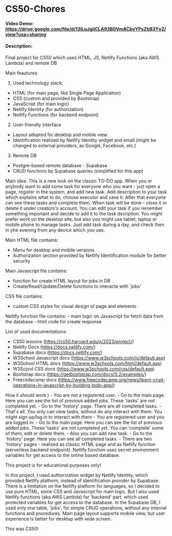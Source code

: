 # CS50-Chores
#### Video Demo:  <https://drive.google.com/file/d/13lLuJgiiCLA93B0VmACbvYPsZtj83Yv2/view?usp=sharing>
#### Description:
Final project for CS50 which uses HTML, JS, Netlify Functions (aka AWS Lambda) and remote DB 

Main feautures:

1. Used technology stack:
  - HTML (for main page, like Single Page Application)
  - CSS (custom and provided by Bootstrap)
  - JavaScript (for main logic) 
  - Netlify Identity (for authorization)
  - Netlify Functions (for backend endpoint) 

2. User-friendly interface
  - Layout adopted for desktop and mobile view
  - Identification realized by Netlify Identity widget and email (might be changed to external providers, as Google, Facebook, etc.)

3. Remote DB
  - Postgre-based remote database - Supabase
  - CRUD functions by Supabase queries (simplified for this app)

Main idea.
  This is a new look on the classic TO-DO app. When you or anybody want to add some task for everyone who you want - just open a page, register in the system, and add new task. 
  Add description to your task which explains what to do, choose executor and save it. After that everyone can see these tasks and complete them. 
  When task will be done - close it or delete it under creators's account. You can edit your task if you remember something important and decide to add it to the task dscription.
  You might prefer work on the desktop site, but also you might use tablet, laptop or mobile phone to manage tasks. 
  Just add task during a day, and check then in yhe evening from any device which you use.

Main HTML file contains:
  - Menu for desktop and mobile versions
  - Authorization section provided by Netlify Identification module for better security

Main Javascript file contains:
  - function for create HTML layout for jobs in DB
  - Create/Read/Update/Delete functions to interacte with 'jobs'

CSS file contains:
  - custom CSS styles for visual design of page and elements
	
Netlify function file contains:
	- main logic on Javascript for fetch data from the database
	- html code for create response

List of used documentations:
  - CS50 lessons (https://cs50.harvard.edu/x/2023/project/)
  - Netlify Docs (https://docs.netlify.com/)
  - Supabase docs (https://docs.netlify.com/)
  - W3School Javascript docs (https://www.w3schools.com/js/default.asp)
  - W3School HTML docs (https://www.w3schools.com/html/default.asp)
  - W3Scjool CSS docs (https://www.w3schools.com/css/default.asp)
  - Bootstrap docs (https://getbootstrap.com/docs/5.2/examples/)
  - Freecodecamp docs (https://www.freecodecamp.org/news/learn-crud-operations-in-javascript-by-building-todo-app/) 

How it should work )
	- You are not a registered user:
		- Go to the main page. Here you can see the list of previous added jobs. These 'tasks' are not completed yet. 
		- Go to the 'history' page. There are all completed tasks.
		- That's all. You only can view tasks, without do any interact with them. You might sign up/log in to interact with them
	- You are registered user and you are logged in:
		- Go to the main page. Here you can see the list of previous added jobs. These 'tasks' are not completed yet. You can 'complete' some of them, edit or delete them.
		- Also you can add new task.
		- Go to the 'history' page. Here you can see all completed tasks.
	- There are two 'history' pages - realized as classic HTML page and as Netlify function (serverless backend endpoint). 
Netlify function uses secret environment variables for get access to the online based database.

This project is for educational purposes only! 

In this project, I used authorization widget by Netlify Identity, which provided Netlify platform, instead of identification provider by Supabase.
There is a limitation on the Netlify platform for languages, so I decided to use pure HTML, some CSS and Javascript for main logic. 
But I also used Netlify functions (aka AWS Lambda) for 'backend' part, which used protected variables for get access to the database.
In the Supabase DB, I used only one table, 'jobs', for simple CRUD operations, without any internal functions and procedures.
Main page layout supports mobile view, but user experience is better for desktop with wide screen.

This was CS50!

